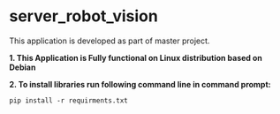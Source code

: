 # server_robot_vision

This application is developed as part of master project.

**1. This Application is Fully functional on Linux distribution based on Debian**

**2. To install libraries run following command line in command prompt:**

`pip install -r requirments.txt`


